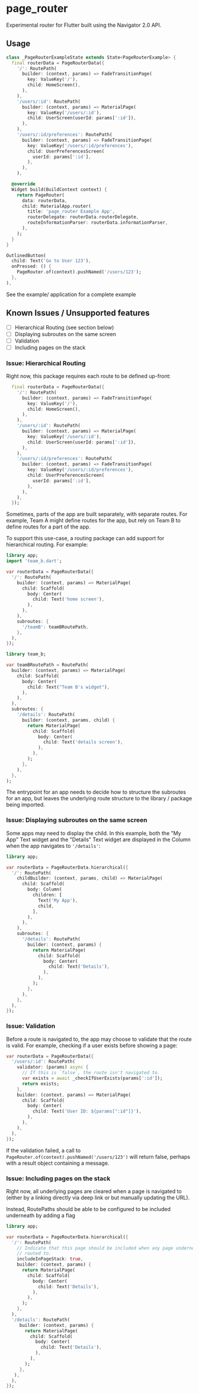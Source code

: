 # page_router

Experimental router for Flutter built using the Navigator 2.0 API.

## Usage

```dart
class _PageRouterExampleState extends State<PageRouterExample> {
  final routerData = PageRouterData({
    '/': RoutePath(
      builder: (context, params) => FadeTransitionPage(
        key: ValueKey('/'),
        child: HomeScreen(),
      ),
    ),
    '/users/:id': RoutePath(
      builder: (context, params) => MaterialPage(
        key: ValueKey('/users/:id'),
        child: UserScreen(userId: params[':id']),
      ),
    ),
    '/users/:id/preferences': RoutePath(
      builder: (context, params) => FadeTransitionPage(
        key: ValueKey('/users/:id/preferences'),
        child: UserPreferencesScreen(
          userId: params[':id'],
        ),
      ),
    ),

  @override
  Widget build(BuildContext context) {
    return PageRouter(
      data: routerData,
      child: MaterialApp.router(
        title: 'page_router Example App',
        routerDelegate: routerData.routerDelegate,
        routeInformationParser: routerData.informationParser,
      ),
    );
  }
}
```


```dart
OutlinedButton(
  child: Text('Go to User 123'),
  onPressed: () {
    PageRouter.of(context).pushNamed('/users/123');
  },
),
```

See the example/ application for a complete example

## Known Issues / Unsupported features

- [ ] Hierarchical Routing (see section below)
- [ ] Displaying subroutes on the same screen
- [ ] Validation
- [ ] Including pages on the stack

### Issue: Hierarchical Routing
Right now, this package requires each route to be defined up-front:

```dart
  final routerData = PageRouterData({
    '/': RoutePath(
      builder: (context, params) => FadeTransitionPage(
        key: ValueKey('/'),
        child: HomeScreen(),
      ),
    ),
    '/users/:id': RoutePath(
      builder: (context, params) => MaterialPage(
        key: ValueKey('/users/:id'),
        child: UserScreen(userId: params[':id']),
      ),
    ),
    '/users/:id/preferences': RoutePath(
      builder: (context, params) => FadeTransitionPage(
        key: ValueKey('/users/:id/preferences'),
        child: UserPreferencesScreen(
          userId: params[':id'],
        ),
      ),
    ),
  });
```

Sometimes, parts of the app are built separately, with separate routes. For
example, Team A might define routes for the app, but rely on Team B to define
routes for a part of the app.

To support this use-case, a routing package can add support for hierarchical
routing. For example:

```dart
library app;
import 'team_b.dart';

var routerData = PageRouterData({
  '/': RoutePath(
    builder: (context, params) => MaterialPage(
      child: Scaffold(
        body: Center(
          child: Text('home screen'),
        ),
      ),
    ),
    subroutes: {
      '/teamB': teamBRoutePath,
    },
  ),
});
```

```dart
library team_b;

var teamBRoutePath = RoutePath(
  builder: (context, params) => MaterialPage(
    child: Scaffold(
      body: Center(
        child: Text("Team B's widget"),
      ),
    ),
  ),
  subroutes: {
    '/details': RoutePath(
      builder: (context, params, child) {
        return MaterialPage(
          child: Scaffold(
            body: Center(
              child: Text('details screen'),
            ),
          ),
        );
      },
    ),
  },
);

```

The entrypoint for an app needs to decide how to structure the subroutes for an
app, but leaves the underlying route structure to the library / package being
imported.

### Issue: Displaying subroutes on the same screen

Some apps may need to display the child. In this example, both the "My App" Text
widget and the "Details" Text widget are displayed in the Column when the app
navigates to `'/details'`:

```dart
library app;

var routerData = PageRouterData.hierarchical({
  '/': RoutePath(
    childBuilder: (context, params, child) => MaterialPage(
      child: Scaffold(
        body: Column(
          children: [
            Text('My App'),
            child,
          ],
        ),
      ),
    ),
    subroutes: {
      '/details': RoutePath(
        builder: (context, params) {
          return MaterialPage(
            child: Scaffold(
              body: Center(
                child: Text('Details'),
              ),
            ),
          );
        },
      ),
    },
  ),
});
```

### Issue: Validation

Before a route is navigated to, the app may choose to validate that the 
route is valid. For example, checking if a user exists before showing a page:

```dart
var routerData = PageRouterData({
  '/users/:id': RoutePath(
    validator: (params) async {
      // If this is `false`, the route isn't navigated to.
      var exists = await _checkIfUserExists(params[':id']);
      return exists;
    },
    builder: (context, params) => MaterialPage(
      child: Scaffold(
        body: Center(
          child: Text('User ID: ${params[":id"]}'),
        ),
      ),
    ),
  ),
});
```

If the validation failed, a call to
`PageRouter.of(context).pushNamed('/users/123')` will return false, perhaps with
a result object containing a message.

### Issue: Including pages on the stack
Right now, all underlying pages are cleared when a page is navigated to (either
by a linking directly via deep link or but manually updating the URL). 

Instead, RoutePaths should be able to be configured to be included underneath
by adding a flag

```dart
library app;

var routerData = PageRouterData.hierarchical({
  '/': RoutePath(
    // Indicate that this page should be included when any page underneath is
    // routed to.
    includeInPageStack: true, 
    builder: (context, params) {
      return MaterialPage(
        child: Scaffold(
          body: Center(
            child: Text('Details'),
          ),
        ),
      );
    },
  ),
  '/details': RoutePath(
     builder: (context, params) {
       return MaterialPage(
         child: Scaffold(
           body: Center(
             child: Text('Details'),
           ),
         ),
       );
     },
   ),
  ),
});
```
